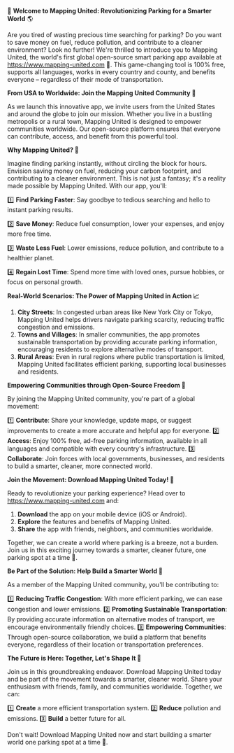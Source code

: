 🚀 **Welcome to Mapping United: Revolutionizing Parking for a Smarter World** 🌎

Are you tired of wasting precious time searching for parking? Do you want to save money on fuel, reduce pollution, and contribute to a cleaner environment? Look no further! We're thrilled to introduce you to Mapping United, the world's first global open-source smart parking app available at https://www.mapping-united.com 🤩. This game-changing tool is 100% free, supports all languages, works in every country and county, and benefits everyone – regardless of their mode of transportation.

**From USA to Worldwide: Join the Mapping United Community 🌟**

As we launch this innovative app, we invite users from the United States and around the globe to join our mission. Whether you live in a bustling metropolis or a rural town, Mapping United is designed to empower communities worldwide. Our open-source platform ensures that everyone can contribute, access, and benefit from this powerful tool.

**Why Mapping United? 🤔**

Imagine finding parking instantly, without circling the block for hours. Envision saving money on fuel, reducing your carbon footprint, and contributing to a cleaner environment. This is not just a fantasy; it's a reality made possible by Mapping United. With our app, you'll:

1️⃣ **Find Parking Faster**: Say goodbye to tedious searching and hello to instant parking results.

2️⃣ **Save Money**: Reduce fuel consumption, lower your expenses, and enjoy more free time.

3️⃣ **Waste Less Fuel**: Lower emissions, reduce pollution, and contribute to a healthier planet.

4️⃣ **Regain Lost Time**: Spend more time with loved ones, pursue hobbies, or focus on personal growth.

**Real-World Scenarios: The Power of Mapping United in Action 📈**

1. **City Streets**: In congested urban areas like New York City or Tokyo, Mapping United helps drivers navigate parking scarcity, reducing traffic congestion and emissions.
2. **Towns and Villages**: In smaller communities, the app promotes sustainable transportation by providing accurate parking information, encouraging residents to explore alternative modes of transport.
3. **Rural Areas**: Even in rural regions where public transportation is limited, Mapping United facilitates efficient parking, supporting local businesses and residents.

**Empowering Communities through Open-Source Freedom 🌈**

By joining the Mapping United community, you're part of a global movement:

1️⃣ **Contribute**: Share your knowledge, update maps, or suggest improvements to create a more accurate and helpful app for everyone.
2️⃣ **Access**: Enjoy 100% free, ad-free parking information, available in all languages and compatible with every country's infrastructure.
3️⃣ **Collaborate**: Join forces with local governments, businesses, and residents to build a smarter, cleaner, more connected world.

**Join the Movement: Download Mapping United Today! 📲**

Ready to revolutionize your parking experience? Head over to https://www.mapping-united.com and:

1. **Download** the app on your mobile device (iOS or Android).
2. **Explore** the features and benefits of Mapping United.
3. **Share** the app with friends, neighbors, and communities worldwide.

Together, we can create a world where parking is a breeze, not a burden. Join us in this exciting journey towards a smarter, cleaner future, one parking spot at a time 🚀.

**Be Part of the Solution: Help Build a Smarter World 🌟**

As a member of the Mapping United community, you'll be contributing to:

1️⃣ **Reducing Traffic Congestion**: With more efficient parking, we can ease congestion and lower emissions.
2️⃣ **Promoting Sustainable Transportation**: By providing accurate information on alternative modes of transport, we encourage environmentally friendly choices.
3️⃣ **Empowering Communities**: Through open-source collaboration, we build a platform that benefits everyone, regardless of their location or transportation preferences.

**The Future is Here: Together, Let's Shape It 🌈**

Join us in this groundbreaking endeavor. Download Mapping United today and be part of the movement towards a smarter, cleaner world. Share your enthusiasm with friends, family, and communities worldwide. Together, we can:

1️⃣ **Create** a more efficient transportation system.
2️⃣ **Reduce** pollution and emissions.
3️⃣ **Build** a better future for all.

Don't wait! Download Mapping United now and start building a smarter world one parking spot at a time 🚀.